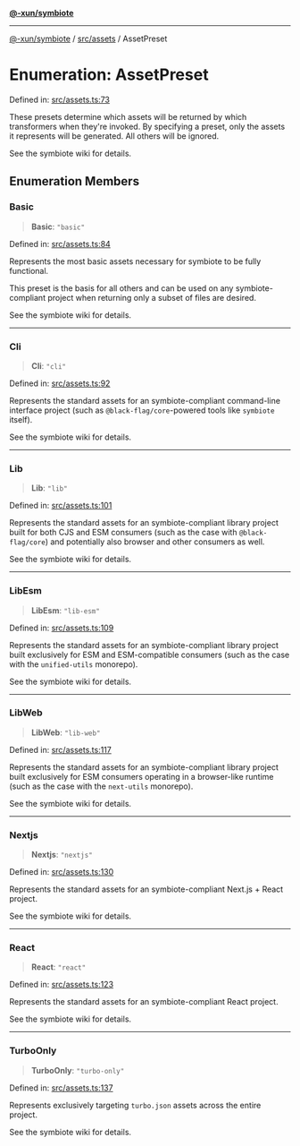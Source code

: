 [**@-xun/symbiote**](../../../README.md)

***

[@-xun/symbiote](../../../README.md) / [src/assets](../README.md) / AssetPreset

# Enumeration: AssetPreset

Defined in: [src/assets.ts:73](https://github.com/Xunnamius/symbiote/blob/2fd61c45d5639f5e6f8edadc3b7d4851011bc365/src/assets.ts#L73)

These presets determine which assets will be returned by which transformers
when they're invoked. By specifying a preset, only the assets it represents
will be generated. All others will be ignored.

See the symbiote wiki for details.

## Enumeration Members

### Basic

> **Basic**: `"basic"`

Defined in: [src/assets.ts:84](https://github.com/Xunnamius/symbiote/blob/2fd61c45d5639f5e6f8edadc3b7d4851011bc365/src/assets.ts#L84)

Represents the most basic assets necessary for symbiote to be fully
functional.

This preset is the basis for all others and can be used on any
symbiote-compliant project when returning only a subset of files are
desired.

See the symbiote wiki for details.

***

### Cli

> **Cli**: `"cli"`

Defined in: [src/assets.ts:92](https://github.com/Xunnamius/symbiote/blob/2fd61c45d5639f5e6f8edadc3b7d4851011bc365/src/assets.ts#L92)

Represents the standard assets for an symbiote-compliant command-line
interface project (such as `@black-flag/core`-powered tools like `symbiote`
itself).

See the symbiote wiki for details.

***

### Lib

> **Lib**: `"lib"`

Defined in: [src/assets.ts:101](https://github.com/Xunnamius/symbiote/blob/2fd61c45d5639f5e6f8edadc3b7d4851011bc365/src/assets.ts#L101)

Represents the standard assets for an symbiote-compliant library project
built for both CJS and ESM consumers (such as the case with
`@black-flag/core`) and potentially also browser and other consumers as
well.

See the symbiote wiki for details.

***

### LibEsm

> **LibEsm**: `"lib-esm"`

Defined in: [src/assets.ts:109](https://github.com/Xunnamius/symbiote/blob/2fd61c45d5639f5e6f8edadc3b7d4851011bc365/src/assets.ts#L109)

Represents the standard assets for an symbiote-compliant library project
built exclusively for ESM and ESM-compatible consumers (such as the case
with the `unified-utils` monorepo).

See the symbiote wiki for details.

***

### LibWeb

> **LibWeb**: `"lib-web"`

Defined in: [src/assets.ts:117](https://github.com/Xunnamius/symbiote/blob/2fd61c45d5639f5e6f8edadc3b7d4851011bc365/src/assets.ts#L117)

Represents the standard assets for an symbiote-compliant library project
built exclusively for ESM consumers operating in a browser-like runtime
(such as the case with the `next-utils` monorepo).

See the symbiote wiki for details.

***

### Nextjs

> **Nextjs**: `"nextjs"`

Defined in: [src/assets.ts:130](https://github.com/Xunnamius/symbiote/blob/2fd61c45d5639f5e6f8edadc3b7d4851011bc365/src/assets.ts#L130)

Represents the standard assets for an symbiote-compliant Next.js + React
project.

See the symbiote wiki for details.

***

### React

> **React**: `"react"`

Defined in: [src/assets.ts:123](https://github.com/Xunnamius/symbiote/blob/2fd61c45d5639f5e6f8edadc3b7d4851011bc365/src/assets.ts#L123)

Represents the standard assets for an symbiote-compliant React project.

See the symbiote wiki for details.

***

### TurboOnly

> **TurboOnly**: `"turbo-only"`

Defined in: [src/assets.ts:137](https://github.com/Xunnamius/symbiote/blob/2fd61c45d5639f5e6f8edadc3b7d4851011bc365/src/assets.ts#L137)

Represents exclusively targeting `turbo.json` assets across the entire
project.

See the symbiote wiki for details.

